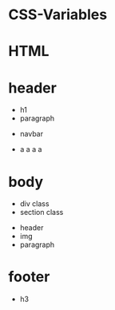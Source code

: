 # CSS-Variables

# HTML
# header 
- h1 
- paragraph

* navbar
- a a a a

# body
* div class 
* section class
- header 
- img 
- paragraph

# footer
- h3